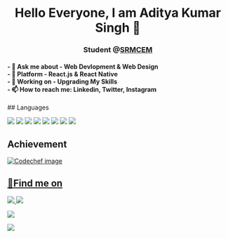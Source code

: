 <p align="center">
</p>
<h1 align="center">Hello Everyone, I am Aditya Kumar Singh 👋
  <h3 align="center">Student @<a href="http://srmcem.ac.in/">SRMCEM</a>
<br>
  <h4>
- 💬 Ask me about - Web Devlopment & Web Design<br>
- 🌱 Platform - React.js & React Native <br>
- 🔭 Working on - Upgrading My Skills<br>
- 📫 How to reach me: Linkedin, Twitter, Instagram <br>
  </h4>
<!-- [![Aditya's GitHub stats](https://github-readme-stats.vercel.app/api?username=jaiakash&count_private=true&show_icons=true&theme=radical)](https://github.com/anuraghazra/github-readme-stats)   [![Top Langs](https://github-readme-stats.vercel.app/api/top-langs/?username=jaiakash&layout=compact&show_icons=true&theme=radical)](https://github.com/anuraghazra/github-readme-stats) -->
## Languages
<p>
<!-- <img src="https://img.shields.io/badge/C%2B%2B-00599C?style=for-the-badge&logo=c%2B%2B&logoColor=white"> -->
<img src="https://img.shields.io/badge/C-A8B9CC?style=for-the-badge&logo=c&logoColor=white">
<!-- <img src="https://img.shields.io/badge/Python-3776AB?style=for-the-badge&logo=python&logoColor=white"> -->
<img src="https://img.shields.io/badge/Javascript-F7DF1E?style=for-the-badge&logo=javascript&logoColor=white">
<img src="https://img.shields.io/badge/HTML5-E34F26?style=for-the-badge&logo=html5&logoColor=white">
<img src="https://img.shields.io/badge/CSS3-1572B6?style=for-the-badge&logo=css3&logoColor=white">
<img src="https://img.shields.io/badge/Node.js-339933?style=for-the-badge&logo=node.js&logoColor=white">
<img src="https://img.shields.io/badge/MongoDB-47A248?style=for-the-badge&logo=mongodb&logoColor=white">
<!-- <img src="https://img.shields.io/badge/Bash-4EAA25?style=for-the-badge&logo=gnubash&logoColor=white"> -->
<img src="https://img.shields.io/badge/Docker-2496ED?style=for-the-badge&logo=docker&logoColor=white">
<img src="https://img.shields.io/badge/React-61DAFB?style=for-the-badge&logo=react&logoColor=white">
<!-- <img src="https://img.shields.io/badge/Flutter-02569B?style=for-the-badge&logo=flutter&logoColor=white"> -->
</p>
  
## Achievement
<p>
<a href="https://www.codechef.com/users/adiislive">
    <img src="https://img.shields.io/badge/dynamic/json?&color=1f8acb&logo=codechef&label=Codechef&url=https://competitive-coding-api.herokuapp.com/api/codechef/akashjaiswal03&query=%24.rating&prefix=Rating%20&style=for-the-badge&cacheSeconds=86400" alt="Codechef image">

</p>
  
## :email:Find me on
<p>
<a href="mailto:saaditya17@gmail.com"><img src="https://img.shields.io/badge/Gmail-D14836?style=for-the-badge&logo=gmail&logoColor=white"</a>
<a href="https://www.linkedin.com/in/aditya-singh-2139271ba/"><img src="https://img.shields.io/badge/LinkedIn-0077B5?style=for-the-badge&logo=linkedin&logoColor=white"></a>

<a href="#"><img src="https://img.shields.io/badge/Facebook-1877F2?style=for-the-badge&logo=facebook&logoColor=white"></a>

<a href="https://www.instagram.com/realad1tya"><img src="https://img.shields.io/badge/Instagram-E4405F?style=for-the-badge&logo=instagram&logoColor=white"/></a>

<!-- <a href="#"><img src="https://img.shields.io/badge/Quora-%23B92B27.svg?&style=for-the-badge&logo=Quora&logoColor=white"></a> -->
</p>
